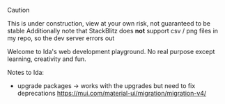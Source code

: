 > [!CAUTION]
> This is under construction, view at your own risk, not guaranteed to be stable
> Additionally note that StackBlitz does **not** support csv / png files in my repo, so the dev server errors out

Welcome to Ida's web development playground. No real purpose except learning, creativity and fun.

Notes to Ida:

- upgrade packages -> works with the upgrades but need to fix deprecations
  https://mui.com/material-ui/migration/migration-v4/
